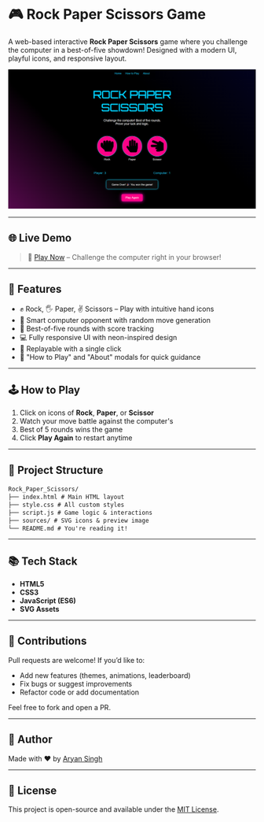 # 🎮 Rock Paper Scissors Game

A web-based interactive **Rock Paper Scissors** game where you challenge the computer in a best-of-five showdown! Designed with a modern UI, playful icons, and responsive layout.

![Game Preview](./sources/preview.png)

---
## 🌐 Live Demo

> 🔗 [Play Now](https://rock-paper-scissors-aryan.netlify.app/) – Challenge the computer right in your browser!
---

## 🚀 Features

- ✊ Rock, 🖐️ Paper, ✌️ Scissors – Play with intuitive hand icons
- 🤖 Smart computer opponent with random move generation
- 🧠 Best-of-five rounds with score tracking
- 💻 Fully responsive UI with neon-inspired design
- 🔁 Replayable with a single click
- 🧾 "How to Play" and "About" modals for quick guidance

---

## 🕹️ How to Play

1. Click on icons of **Rock**, **Paper**, or **Scissor**
2. Watch your move battle against the computer's
3. Best of 5 rounds wins the game
4. Click **Play Again** to restart anytime

---

## 📁 Project Structure
```
Rock_Paper_Scissors/
├── index.html # Main HTML layout
├── style.css # All custom styles
├── script.js # Game logic & interactions
├── sources/ # SVG icons & preview image
└── README.md # You're reading it!
```
---

## 📚 Tech Stack

- **HTML5**
- **CSS3**
- **JavaScript (ES6)**
- **SVG Assets**

---

## 🤝 Contributions

Pull requests are welcome! If you’d like to:
- Add new features (themes, animations, leaderboard)
- Fix bugs or suggest improvements
- Refactor code or add documentation

Feel free to fork and open a PR.

---

## 🧠 Author

Made with ❤️ by [Aryan Singh](https://github.com/singharyan006/)

---

## 📄 License

This project is open-source and available under the [MIT License](LICENSE).

